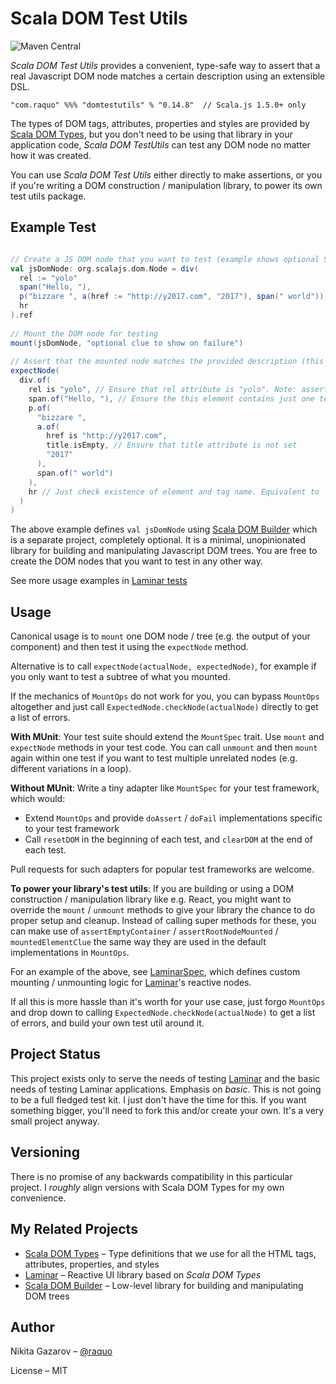 # Scala DOM Test Utils
![Maven Central](https://img.shields.io/maven-central/v/com.raquo/domtestutils_sjs1_2.13.svg)


_Scala DOM Test Utils_ provides a convenient, type-safe way to assert that a real Javascript DOM node matches a certain description using an extensible DSL.

    "com.raquo" %%% "domtestutils" % "0.14.8"  // Scala.js 1.5.0+ only

The types of DOM tags, attributes, properties and styles are provided by [Scala DOM Types](https://github.com/raquo/scala-dom-types), but you don't need to be using that library in your application code, _Scala DOM TestUtils_ can test any DOM node no matter how it was created. 

You can use _Scala DOM Test Utils_ either directly to make assertions, or you if you're writing a DOM construction / manipulation library, to power its own test utils package. 



## Example Test

```scala

// Create a JS DOM node that you want to test (example shows optional Scala DOM Builder syntax)
val jsDomNode: org.scalajs.dom.Node = div(
  rel := "yolo"
  span("Hello, "),
  p("bizzare ", a(href := "http://y2017.com", "2017"), span(" world")),
  hr
).ref 
 
// Mount the DOM node for testing
mount(jsDomNode, "optional clue to show on failure")
 
// Assert that the mounted node matches the provided description (this test will pass given the input above)
expectNode(
  div.of(
    rel is "yolo", // Ensure that rel attribute is "yolo". Note: assertions for properties and styles work similarly 
    span.of("Hello, "), // Ensure the this element contains just one text node: "Hello, "
    p.of(
      "bizzare ",
      a.of(
        href is "http://y2017.com",
        title.isEmpty, // Ensure that title attribute is not set
        "2017"
      ),
      span.of(" world")
    ),
    hr // Just check existence of element and tag name. Equivalent to `hr like ()` 
  )
)
```

The above example defines `val jsDomNode` using [Scala DOM Builder](https://github.com/raquo/scala-dom-builder) which is a separate project, completely optional. It is a minimal, unopinionated library for building and manipulating Javascript DOM trees. You are free to create the DOM nodes that you want to test in any other way.

See more usage examples in [Laminar tests](https://github.com/raquo/Laminar/tree/master/src/test/scala/com/raquo/laminar)



## Usage

Canonical usage is to `mount` one DOM node / tree (e.g. the output of your component) and then test it using the `expectNode` method.

Alternative is to call `expectNode(actualNode, expectedNode)`, for example if you only want to test a subtree of what you mounted.

If the mechanics of `MountOps` do not work for you, you can bypass `MountOps` altogether and just call `ExpectedNode.checkNode(actualNode)` directly to get a list of errors.

**With MUnit**: Your test suite should extend the `MountSpec` trait. Use `mount` and `expectNode` methods in your test code. You can call `unmount` and then `mount` again within one test if you want to test multiple unrelated nodes (e.g. different variations in a loop).

**Without MUnit**: Write a tiny adapter like `MountSpec` for your test framework, which would:
 
- Extend `MountOps` and provide `doAssert` / `doFail` implementations specific to your test framework
- Call `resetDOM` in the beginning of each test, and `clearDOM` at the end of each test.

Pull requests for such adapters for popular test frameworks are welcome.

**To power your library's test utils**: If you are building or using a DOM construction / manipulation library like e.g. React, you might want to override the `mount` / `unmount` methods to give your library the chance to do proper setup and cleanup. Instead of calling super methods for these, you can make use of `assertEmptyContainer` / `assertRootNodeMounted` / `mountedElementClue` the same way they are used in the default implementations in `MountOps`.

For an example of the above, see [LaminarSpec](https://github.com/raquo/Laminar/blob/master/src/test/scala/com/raquo/laminar/utils/LaminarSpec.scala), which defines custom mounting / unmounting logic for [Laminar](https://github.com/raquo/Laminar)'s reactive nodes.

If all this is more hassle than it's worth for your use case, just forgo `MountOps` and drop down to calling `ExpectedNode.checkNode(actualNode)` to get a list of errors, and build your own test util around it.  



## Project Status

This project exists only to serve the needs of testing [Laminar](https://github.com/raquo/Laminar) and the basic needs of testing Laminar applications. Emphasis on _basic_. This is not going to be a full fledged test kit. I just don't have the time for this. If you want something bigger, you'll need to fork this and/or create your own. It's a very small project anyway.


## Versioning

There is no promise of any backwards compatibility in this particular project. I _roughly_ align versions with Scala DOM Types for my own convenience.


## My Related Projects

- [Scala DOM Types](https://github.com/raquo/scala-dom-types) – Type definitions that we use for all the HTML tags, attributes, properties, and styles
- [Laminar](https://github.com/raquo/Laminar) – Reactive UI library based on _Scala DOM Types_
- [Scala DOM Builder](https://github.com/raquo/scala-dom-builder) – Low-level library for building and manipulating DOM trees



## Author

Nikita Gazarov – [@raquo](https://twitter.com/raquo)

License – MIT
